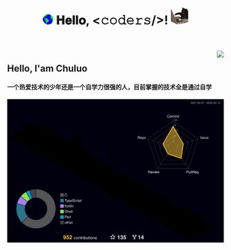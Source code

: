 <h1 align="center">
  <img src="GIF/Earth.gif" width="24px"/>
  𝐇𝐞𝐥𝐥𝐨, &lt;𝚌𝚘𝚍𝚎𝚛𝚜/&gt;!
  <img src="GIF/meme.gif" width="40px" />
</h1>

<br/>
<br/>

<img align="right" src="https://count.getloli.com/get/@:chuluo0?theme=rule34">
<h2>Hello, I'am Chuluo</h2>
<h4>一个热爱技术的少年还是一个自学力很强的人，目前掌握的技术全是通过自学</h4>

![3D Profile](profile-3d-contrib/profile-night-rainbow.svg)


